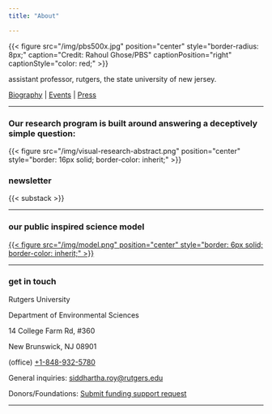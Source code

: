 ```yaml
---
title: "About"

---
```


{{< figure src="/img/pbs500x.jpg" position="center" style="border-radius: 8px;" caption="Credit: Rahoul Ghose/PBS" captionPosition="right" captionStyle="color: red;" >}}

assistant professor, rutgers, the state university of new jersey.

[Biography](/bio/) | [Events](/events/) | [Press](/press/)

------
### Our research program is built around answering a deceptively simple question:

{{< figure src="/img/visual-research-abstract.png" position="center" style="border: 16px solid; border-color: inherit;" >}}

### newsletter

{{< substack >}}

------
### our public inspired science model
[{{< figure src="/img/model.png" position="center" style="border: 6px solid; border-color: inherit;" >}}](https://onlineethics.org/sites/onlineethics/files/2021-09/NAE%20Edwards%20Roy%20Submission.pdf)

------
### get in touch

Rutgers University

Department of Environmental Sciences

14 College Farm Rd, #360

New Brunswick, NJ 08901

(office) [+1-848-932-5780](tel:8489325780)

General inquiries: [siddhartha.roy@rutgers.edu](mailto:siddhartha.roy@rutgers.edu)

Donors/Foundations: [Submit funding support request](mailto:siddhartha.roy@rutgers.edu?subject=Funding)

------
